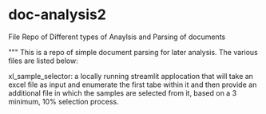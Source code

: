# doc-analysis2
File Repo of Different types of Anaylsis and Parsing of documents

"""
This is a repo of simple document parsing for later analysis.  The various files are listed below:

xl_sample_selector: a locally running streamlit applocation that will take an excel file as input and enumerate the first tabe within it and then provide an additional file in which the samples are selected from it, based on a 3 minimum, 10% selection process.
